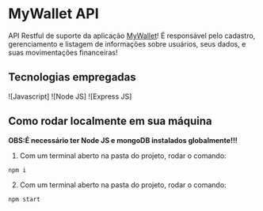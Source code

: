 # MyWallet API

API Restful de suporte da aplicação [MyWallet](https://github.com/JorgeMalaquias/projeto13-mywallet-front)!
É responsável pelo cadastro, gerenciamento e listagem de informações sobre usuários, seus dados, e suas movimentações financeiras!

## Tecnologias empregadas
![Javascript]
![Node JS]
![Express JS]

## Como rodar localmente em sua máquina

   **OBS:É necessário ter Node JS e mongoDB instalados globalmente!!!**
   
1. Com um  terminal aberto na pasta do projeto, rodar o comando: 

```bash
npm i   
```

2. Com um  terminal aberto na pasta do projeto, rodar o comando: 

```bash
npm start   
```
